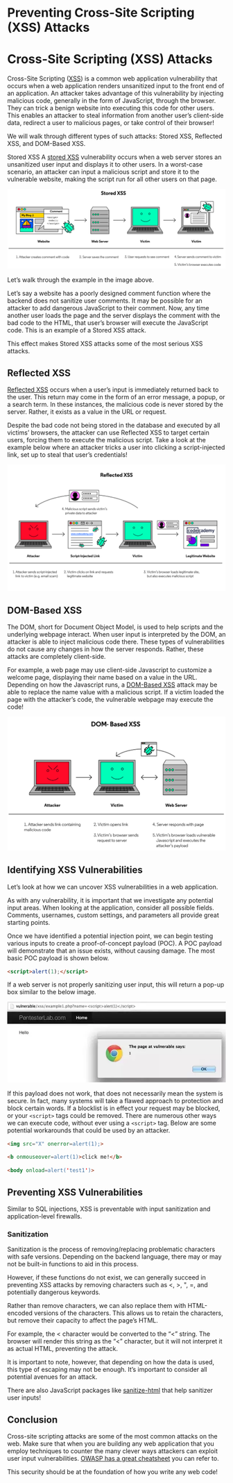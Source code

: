 # Preventing Cross-Site Scripting (XSS) Attacks

# Cross-Site Scripting (XSS) Attacks

Cross-Site Scripting ([XSS](https://owasp.org/www-community/attacks/xss/)) is a common web application vulnerability that occurs when a web application renders unsanitized input to the front end of an application. An attacker takes advantage of this vulnerability by injecting malicious code, generally in the form of JavaScript, through the browser. They can trick a benign website into executing this code for other users. This enables an attacker to steal information from another user’s client-side data, redirect a user to malicious pages, or take control of their browser!

We will walk through different types of such attacks: Stored XSS, Reflected XSS, and DOM-Based XSS.

Stored XSS
A [stored XSS](https://owasp.org/www-community/attacks/xss/#stored-xss-attacks) vulnerability occurs when a web server stores an unsanitized user input and displays it to other users. In a worst-case scenario, an attacker can input a malicious script and store it to the vulnerable website, making the script run for all other users on that page.

![](./img/Cybersecurity_XSS_Stored_v2-03.svg)

Let’s walk through the example in the image above.

Let’s say a website has a poorly designed comment function where the backend does not sanitize user comments. It may be possible for an attacker to add dangerous JavaScript to their comment. Now, any time another user loads the page and the server displays the comment with the bad code to the HTML, that user’s browser will execute the JavaScript code. This is an example of a Stored XSS attack.

This effect makes Stored XSS attacks some of the most serious XSS attacks.

## Reflected XSS
[Reflected XSS](https://owasp.org/www-community/attacks/xss/#reflected-xss-attacks) occurs when a user’s input is immediately returned back to the user. This return may come in the form of an error message, a popup, or a search term. In these instances, the malicious code is never stored by the server. Rather, it exists as a value in the URL or request.

Despite the bad code not being stored in the database and executed by all victims’ browsers, the attacker can use Reflected XSS to target certain users, forcing them to execute the malicious script. Take a look at the example below where an attacker tricks a user into clicking a script-injected link, set up to steal that user’s credentials!

![](./img/Cybersecurity_XSS_Reflected_v2.svg)

## DOM-Based XSS
The DOM, short for Document Object Model, is used to help scripts and the underlying webpage interact. When user input is interpreted by the DOM, an attacker is able to inject malicious code there. These types of vulnerabilities do not cause any changes in how the server responds. Rather, these attacks are completely client-side.

For example, a web page may use client-side Javascript to customize a welcome page, displaying their name based on a value in the URL. Depending on how the Javascript runs, a [DOM-Based XSS](https://owasp.org/www-community/attacks/DOM_Based_XSS) attack may be able to replace the name value with a malicious script. If a victim loaded the page with the attacker’s code, the vulnerable webpage may execute the code!

![](./img/Cybersecurity_XSS_DOM_v2.svg)

## Identifying XSS Vulnerabilities
Let’s look at how we can uncover XSS vulnerabilities in a web application.

As with any vulnerability, it is important that we investigate any potential input areas. When looking at the application, consider all possible fields. Comments, usernames, custom settings, and parameters all provide great starting points.

Once we have identified a potential injection point, we can begin testing various inputs to create a proof-of-concept payload (POC). A POC payload will demonstrate that an issue exists, without causing damage. The most basic POC payload is shown below.
```HTML
<script>alert(1);</script>
```

If a web server is not properly sanitizing user input, this will return a pop-up box similar to the below image.

![](./img/alert.png)

If this payload does not work, that does not necessarily mean the system is secure. In fact, many systems will take a flawed approach to protection and block certain words. If a blocklist is in effect your request may be blocked, or your `<script>` tags could be removed. There are numerous other ways we can execute code, without ever using a `<script>` tag. Below are some potential workarounds that could be used by an attacker.
```HTML
<img src="X" onerror=alert(1);>
```

```HTML
<b onmouseover=alert(1)>click me!</b>
```

```HTML
<body onload=alert('test1')>
```

## Preventing XSS Vulnerabilities
Similar to SQL injections, XSS is preventable with input sanitization and application-level firewalls.

### Sanitization
Sanitization is the process of removing/replacing problematic characters with safe versions. Depending on the backend language, there may or may not be built-in functions to aid in this process.

However, if these functions do not exist, we can generally succeed in preventing XSS attacks by removing characters such as <, >, ", =, and potentially dangerous keywords.

Rather than remove characters, we can also replace them with HTML-encoded versions of the characters. This allows us to retain the characters, but remove their capacity to affect the page’s HTML.

For example, the < character would be converted to the “<” string. The browser will render this string as the “<” character, but it will not interpret it as actual HTML, preventing the attack.

It is important to note, however, that depending on how the data is used, this type of escaping may not be enough. It’s important to consider all potential avenues for an attack.

There are also JavaScript packages like [sanitize-html](https://www.npmjs.com/package/sanitize-html) that help sanitizer user inputs!

## Conclusion
Cross-site scripting attacks are some of the most common attacks on the web. Make sure that when you are building any web application that you employ techniques to counter the many clever ways attackers can exploit user input vulnerabilities. [OWASP has a great cheatsheet](https://cheatsheetseries.owasp.org/cheatsheets/Cross_Site_Scripting_Prevention_Cheat_Sheet.html) you can refer to.

This security should be at the foundation of how you write any web code!